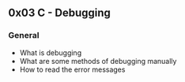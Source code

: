 ## 0x03 C - Debugging

### General

<ul>
<li>What is debugging</li>
<li>What are some methods of debugging manually</li>
<li>How to read the error messages</li>
</ul>
